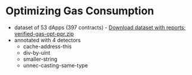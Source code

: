 # Optimizing Gas Consumption 
- dataset of 53 dApps (397 contracts) - [Download dataset with reports; verified-gas-opt-ppr.zip](https://github.com/rzpbcodes/gas53/blob/main/verified-gas-opt-ppr.zip)
- annotated with 4 detectors
  - cache-address-this
  - div-by-uint
  - smaller-string
  - unnec-casting-same-type

  
